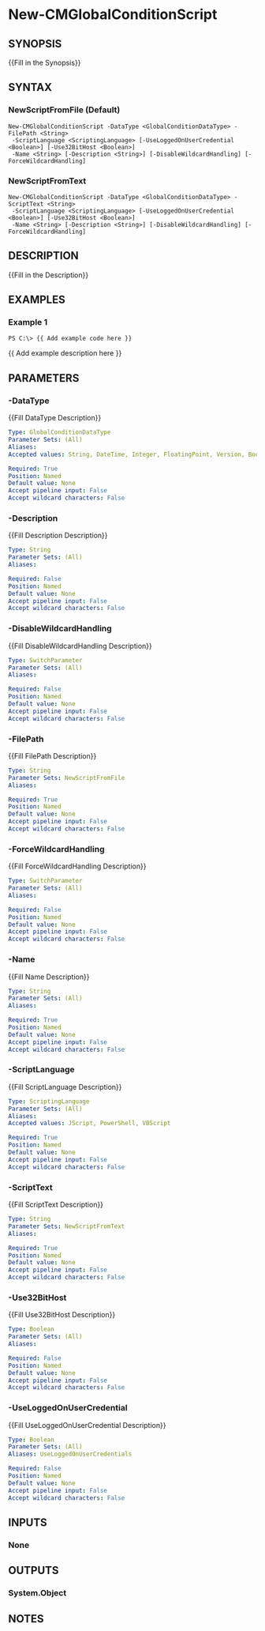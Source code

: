 ---
---

# New-CMGlobalConditionScript

## SYNOPSIS

{{Fill in the Synopsis}}

## SYNTAX

### NewScriptFromFile (Default)

```
New-CMGlobalConditionScript -DataType <GlobalConditionDataType> -FilePath <String>
 -ScriptLanguage <ScriptingLanguage> [-UseLoggedOnUserCredential <Boolean>] [-Use32BitHost <Boolean>]
 -Name <String> [-Description <String>] [-DisableWildcardHandling] [-ForceWildcardHandling]
```

### NewScriptFromText

```
New-CMGlobalConditionScript -DataType <GlobalConditionDataType> -ScriptText <String>
 -ScriptLanguage <ScriptingLanguage> [-UseLoggedOnUserCredential <Boolean>] [-Use32BitHost <Boolean>]
 -Name <String> [-Description <String>] [-DisableWildcardHandling] [-ForceWildcardHandling]
```

## DESCRIPTION

{{Fill in the Description}}

## EXAMPLES

### Example 1

```
PS C:\> {{ Add example code here }}
```

{{ Add example description here }}

## PARAMETERS

### -DataType

{{Fill DataType Description}}

```yaml
Type: GlobalConditionDataType
Parameter Sets: (All)
Aliases:
Accepted values: String, DateTime, Integer, FloatingPoint, Version, Boolean

Required: True
Position: Named
Default value: None
Accept pipeline input: False
Accept wildcard characters: False
```

### -Description

{{Fill Description Description}}

```yaml
Type: String
Parameter Sets: (All)
Aliases:

Required: False
Position: Named
Default value: None
Accept pipeline input: False
Accept wildcard characters: False
```

### -DisableWildcardHandling

{{Fill DisableWildcardHandling Description}}

```yaml
Type: SwitchParameter
Parameter Sets: (All)
Aliases:

Required: False
Position: Named
Default value: None
Accept pipeline input: False
Accept wildcard characters: False
```

### -FilePath

{{Fill FilePath Description}}

```yaml
Type: String
Parameter Sets: NewScriptFromFile
Aliases:

Required: True
Position: Named
Default value: None
Accept pipeline input: False
Accept wildcard characters: False
```

### -ForceWildcardHandling

{{Fill ForceWildcardHandling Description}}

```yaml
Type: SwitchParameter
Parameter Sets: (All)
Aliases:

Required: False
Position: Named
Default value: None
Accept pipeline input: False
Accept wildcard characters: False
```

### -Name

{{Fill Name Description}}

```yaml
Type: String
Parameter Sets: (All)
Aliases:

Required: True
Position: Named
Default value: None
Accept pipeline input: False
Accept wildcard characters: False
```

### -ScriptLanguage

{{Fill ScriptLanguage Description}}

```yaml
Type: ScriptingLanguage
Parameter Sets: (All)
Aliases:
Accepted values: JScript, PowerShell, VBScript

Required: True
Position: Named
Default value: None
Accept pipeline input: False
Accept wildcard characters: False
```

### -ScriptText

{{Fill ScriptText Description}}

```yaml
Type: String
Parameter Sets: NewScriptFromText
Aliases:

Required: True
Position: Named
Default value: None
Accept pipeline input: False
Accept wildcard characters: False
```

### -Use32BitHost

{{Fill Use32BitHost Description}}

```yaml
Type: Boolean
Parameter Sets: (All)
Aliases:

Required: False
Position: Named
Default value: None
Accept pipeline input: False
Accept wildcard characters: False
```

### -UseLoggedOnUserCredential

{{Fill UseLoggedOnUserCredential Description}}

```yaml
Type: Boolean
Parameter Sets: (All)
Aliases: UseLoggedOnUserCredentials

Required: False
Position: Named
Default value: None
Accept pipeline input: False
Accept wildcard characters: False
```

## INPUTS

### None


## OUTPUTS

### System.Object

## NOTES

